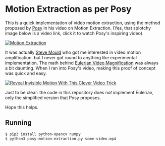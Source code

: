 # Motion Extraction as per Posy

This is a quick implementation of video motion extraction, using the method
proposed by [Posy](https://www.youtube.com/@PosyMusic) in his video on Motion
Extraction. (Yes, that splotchy image below is a video link, click it to watch
Posy's inspiring video).

[![Motion Extraction](https://img.youtube.com/vi/NSS6yAMZF78/hqdefault.jpg)](https://www.youtube.com/embed/NSS6yAMZF78)

It was actually [Steve Mould](https://www.youtube.com/@SteveMould) who got me
interested in video motion amplification. but I never got round to anything like
experimental implementation. The math behind
[Eulerian Video Magnification](https://people.csail.mit.edu/mrub/evm/) was
always a bit daunting. When I ran into Posy's video, making this proof of
concept was quick and easy.

[![Reveal Invisible Motion With This Clever Video Trick](https://img.youtube.com/vi/rEoc0YoALt0/hqdefault.jpg)](https://www.youtube.com/embed/rEoc0YoALt0)

Just to be clear: the code in this repository does _not_ implement Eulerian,
only the simplified version that Posy proposes.

Hope this helps.

## Running

```sh
$ pip3 install python-opencv numpy
$ python3 posy-motion-extraction.py some-video.mp4
```

